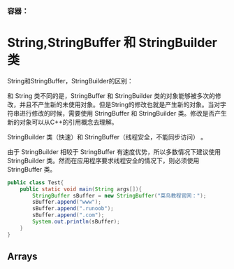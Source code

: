 ### 容器：

# String,StringBuffer 和 StringBuilder 类

String和StringBuffer，StringBuilder的区别：

和 String 类不同的是，StringBuffer 和 StringBuilder 类的对象能够被多次的修改，并且不产生新的未使用对象。但是String的修改也就是产生新的对象。当对字符串进行修改的时候，需要使用 StringBuffer 和 StringBuilder 类。修改是否产生新的对象可以从C++的引用概念去理解。

StringBuilder 类（快速）和 StringBuffer（线程安全，不能同步访问） 。

由于 StringBuilder 相较于 StringBuffer 有速度优势，所以多数情况下建议使用 StringBuilder 类。然而在应用程序要求线程安全的情况下，则必须使用 StringBuffer 类。

```java
public class Test{
    public static void main(String args[]){
        StringBuffer sBuffer = new StringBuffer("菜鸟教程官网：");
        sBuffer.append("www");  
        sBuffer.append(".runoob");     
        sBuffer.append(".com");     
        System.out.println(sBuffer);     
    } 
}
```

## Arrays